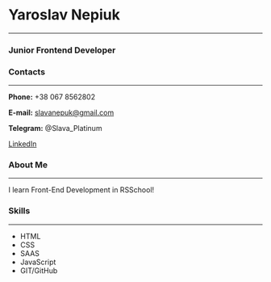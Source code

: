 # Yaroslav Nepiuk
---
### Junior Frontend Developer

### Contacts
---
**Phone:** +38 067 8562802


**E-mail:** slavanepuk@gmail.com


**Telegram:** @Slava_Platinum


[LinkedIn](https://www.linkedin.com/in/yaroslav-nepiuk/?lipi=urn%3Ali%3Apage%3Aprofile_common_profile_index%3Be0a84966-41dd-49ea-8a97-0aedd55e2829)

### About Me
---
I learn Front-End Development in RSSchool!

### Skills
---
* HTML
* CSS
* SAAS
* JavaScript
* GIT/GitHub